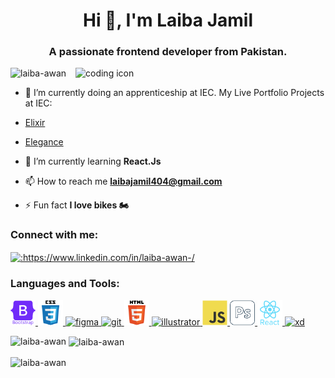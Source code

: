 <h1 align="center">Hi 👋, I'm Laiba Jamil</h1>
<h3 align="center">A passionate frontend developer from Pakistan.</h3>

<img align="right" src="https://miro.medium.com/v2/resize:fit:1400/0*yBvA5CnEX3Sd4aod.gif" alt="coding icon" width="400"/>

<p align="left"> <img src="https://komarev.com/ghpvc/?username=laiba-awan&label=Profile%20views&color=0e75b6&style=flat" alt="laiba-awan" /> </p>

- 🔭 I’m currently doing an apprenticeship at IEC.
   My Live Portfolio Projects at IEC: 
-  [Elixir](https://laiba-awan.github.io/Portfolio-Project-1/)
-  [Elegance](https://laibajamil-404-react.vercel.app/)
  
- 🌱 I’m currently learning **React.Js**

- 📫 How to reach me **laibajamil404@gmail.com**

- ⚡ Fun fact **I love bikes 🏍️**

<h3 align="left">Connect with me:</h3>
<p align="left">
<a href="https://linkedin.com/in/:https://www.linkedin.com/in/laiba-awan-/" target="blank"><img align="center" src="https://raw.githubusercontent.com/rahuldkjain/github-profile-readme-generator/master/src/images/icons/Social/linked-in-alt.svg" alt=":https://www.linkedin.com/in/laiba-awan-/" height="30" width="40" /></a>
</p>

<h3 align="left">Languages and Tools:</h3>
<p align="left"> <a href="https://getbootstrap.com" target="_blank" rel="noreferrer"> <img src="https://raw.githubusercontent.com/devicons/devicon/master/icons/bootstrap/bootstrap-plain-wordmark.svg" alt="bootstrap" width="40" height="40"/> </a> <a href="https://www.w3schools.com/css/" target="_blank" rel="noreferrer"> <img src="https://raw.githubusercontent.com/devicons/devicon/master/icons/css3/css3-original-wordmark.svg" alt="css3" width="40" height="40"/> </a> <a href="https://www.figma.com/" target="_blank" rel="noreferrer"> <img src="https://www.vectorlogo.zone/logos/figma/figma-icon.svg" alt="figma" width="40" height="40"/> </a> <a href="https://git-scm.com/" target="_blank" rel="noreferrer"> <img src="https://www.vectorlogo.zone/logos/git-scm/git-scm-icon.svg" alt="git" width="40" height="40"/> </a> <a href="https://www.w3.org/html/" target="_blank" rel="noreferrer"> <img src="https://raw.githubusercontent.com/devicons/devicon/master/icons/html5/html5-original-wordmark.svg" alt="html5" width="40" height="40"/> </a> <a href="https://www.adobe.com/in/products/illustrator.html" target="_blank" rel="noreferrer"> <img src="https://www.vectorlogo.zone/logos/adobe_illustrator/adobe_illustrator-icon.svg" alt="illustrator" width="40" height="40"/> </a> <a href="https://developer.mozilla.org/en-US/docs/Web/JavaScript" target="_blank" rel="noreferrer"> <img src="https://raw.githubusercontent.com/devicons/devicon/master/icons/javascript/javascript-original.svg" alt="javascript" width="40" height="40"/> </a> <a href="https://www.photoshop.com/en" target="_blank" rel="noreferrer"> <img src="https://raw.githubusercontent.com/devicons/devicon/master/icons/photoshop/photoshop-line.svg" alt="photoshop" width="40" height="40"/> </a> <a href="https://reactjs.org/" target="_blank" rel="noreferrer"> <img src="https://raw.githubusercontent.com/devicons/devicon/master/icons/react/react-original-wordmark.svg" alt="react" width="40" height="40"/> </a> <a href="https://www.adobe.com/products/xd.html" target="_blank" rel="noreferrer"> <img src="https://cdn.worldvectorlogo.com/logos/adobe-xd.svg" alt="xd" width="40" height="40"/> </a> </p>

<p><img align="left" src="https://github-readme-stats.vercel.app/api/top-langs?username=laiba-awan&show_icons=true&locale=en&layout=compact" alt="laiba-awan" /></p>

<p>&nbsp;<img align="center" src="https://github-readme-stats.vercel.app/api?username=laiba-awan&show_icons=true&locale=en" alt="laiba-awan" /></p>

<p><img align="center" src="https://github-readme-streak-stats.herokuapp.com/?user=laiba-awan&" alt="laiba-awan" /></p>
